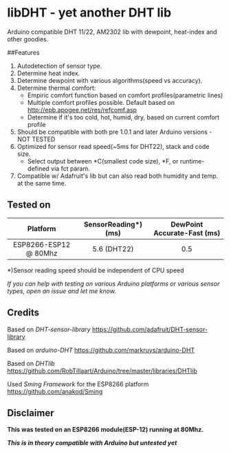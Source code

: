 # libDHT - yet another DHT lib
Arduino compatible DHT 11/22, AM2302 lib with dewpoint, heat-index and other goodies. 

##Features

1. Autodetection of sensor type.
2. Determine heat index.
3. Determine dewpoint with various algorithms(speed vs accuracy).
4. Determine thermal comfort:
	* Empiric comfort function based on comfort profiles(parametric lines)
	* Multiple comfort profiles possible. Default based on http://epb.apogee.net/res/refcomf.asp
	* Determine if it's too cold, hot, humid, dry, based on current comfort profile
5. Should be compatible with both pre 1.0.1 and later Arduino versions - NOT TESTED
6. Optimized for sensor read speed(~5ms for DHT22), stack and code size.
	* Select output between *C(smallest code size), *F, or runtime-defined via fct param.
7. Compatible w/ Adafruit's lib but can also read both humidity and temp. at the same time.

## Tested on

| Platform | 				SensorReading*) (ms) | 	DewPoint Accurate-Fast (ms) |
|:--------:|:--------------------------------:|:------------------------------:|
| ESP8266-ESP12 @ 80Mhz |	5.6 (DHT22) |					0.5  |

*)Sensor reading speed should be independent of CPU speed

*If you can help with testing on various Arduino platforms or various sensor types, open an issue and let me know.*

## Credits

Based on *DHT-sensor-library* https://github.com/adafruit/DHT-sensor-library

Based on *arduino-DHT* https://github.com/markruys/arduino-DHT

Based on *DHTlib* https://github.com/RobTillaart/Arduino/tree/master/libraries/DHTlib

Used *Sming Framework* for the ESP8266 platform https://github.com/anakod/Sming

## Disclaimer

**This was tested on an ESP8266 module(ESP-12) running at 80Mhz.**

**_This is in theory compatible with Arduino but untested yet_**


